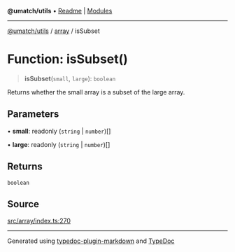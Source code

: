 **@umatch/utils** • [Readme](../../index.md) \| [Modules](../../modules.md)

***

[@umatch/utils](../../modules.md) / [array](../index.md) / isSubset

# Function: isSubset()

> **isSubset**(`small`, `large`): `boolean`

Returns whether the small array is a subset of the large array.

## Parameters

• **small**: readonly (`string` \| `number`)[]

• **large**: readonly (`string` \| `number`)[]

## Returns

`boolean`

## Source

[src/array/index.ts:270](https://github.com/umatch-oficial/utils/blob/ed8915b/src/array/index.ts#L270)

***

Generated using [typedoc-plugin-markdown](https://www.npmjs.com/package/typedoc-plugin-markdown) and [TypeDoc](https://typedoc.org/)
